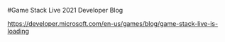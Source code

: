 #Game Stack Live 2021 Developer Blog

https://developer.microsoft.com/en-us/games/blog/game-stack-live-is-loading
